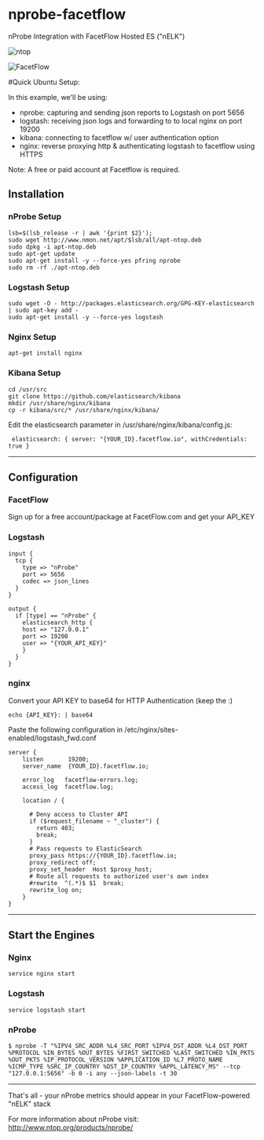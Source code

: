 nprobe-facetflow
================

nProbe Integration with FacetFlow Hosted ES ("nELK")

![ntop](http://www.ntop.org/wp-content/uploads/2011/08/logo_new_m.png)

![FacetFlow](https://facetflow.com/Assets/Theme/img/logo.png)

#Quick Ubuntu Setup:

In this example, we'll be using:

* nprobe: capturing and sending json reports to Logstash on port 5656
* logstash: receiving json logs and forwarding to to local nginx on port 19200
* kibana: connecting to facetflow w/ user authentication option
* nginx: reverse proxying http & authenticating logstash to facetflow using HTTPS

Note: A free or paid account at Facetflow is required.



## Installation
### nProbe Setup
```
lsb=$(lsb_release -r | awk '{print $2}');
sudo wget http://www.nmon.net/apt/$lsb/all/apt-ntop.deb
sudo dpkg -i apt-ntop.deb
sudo apt-get update
sudo apt-get install -y --force-yes pfring nprobe
sudo rm -rf ./apt-ntop.deb
```

### Logstash Setup
```
sudo wget -O - http://packages.elasticsearch.org/GPG-KEY-elasticsearch | sudo apt-key add -
sudo apt-get install -y --force-yes logstash
```

### Nginx Setup
```
apt-get install nginx

```

### Kibana Setup
```
cd /usr/src
git clone https://github.com/elasticsearch/kibana
mkdir /usr/share/nginx/kibana
cp -r kibana/src/* /usr/share/nginx/kibana/
```
Edit the elasticsearch parameter in /usr/share/nginx/kibana/config.js:
```
 elasticsearch: { server: "{YOUR_ID}.facetflow.io", withCredentials: true }
```

----------------

## Configuration
### FacetFlow
Sign up for a free account/package at FacetFlow.com and get your API_KEY



### Logstash
```
input {
  tcp {
    type => "nProbe"
    port => 5656
    codec => json_lines
  }
}

output {
  if [type] == "nProbe" { 
    elasticsearch_http {
    host => "127.0.0.1"
    port => 19200
    user => "{YOUR_API_KEY}"
    }
  }
}
```
### nginx

Convert your API KEY to base64 for HTTP Authentication (keep the :)
```
echo {API_KEY}: | base64
```

Paste the following configuration in /etc/nginx/sites-enabled/logstash_fwd.conf
```
server {
    listen       19200;
    server_name  {YOUR_ID}.facetflow.io;

    error_log   facetflow-errors.log;
    access_log  facetflow.log;

    location / {

      # Deny access to Cluster API
      if ($request_filename ~ "_cluster") {
        return 403;
        break;
      }
      # Pass requests to ElasticSearch
      proxy_pass https://{YOUR_ID}.facetflow.io;
      proxy_redirect off;
      proxy_set_header  Host $proxy_host;
      # Route all requests to authorized user's own index
      #rewrite  ^(.*)$ $1  break;
      rewrite_log on;
    }
}

```
----------------


## Start the Engines
### Nginx
```service nginx start```

### Logstash
```service logstash start```

### nProbe
```
$ nprobe -T "%IPV4_SRC_ADDR %L4_SRC_PORT %IPV4_DST_ADDR %L4_DST_PORT %PROTOCOL %IN_BYTES %OUT_BYTES %FIRST_SWITCHED %LAST_SWITCHED %IN_PKTS %OUT_PKTS %IP_PROTOCOL_VERSION %APPLICATION_ID %L7_PROTO_NAME %ICMP_TYPE %SRC_IP_COUNTRY %DST_IP_COUNTRY %APPL_LATENCY_MS" --tcp "127.0.0.1:5656" -b 0 -i any --json-labels -t 30
```

----------------

That's all - your nProbe metrics should appear in your FacetFlow-powered "nELK" stack

For more information about nProbe visit: http://www.ntop.org/products/nprobe/
